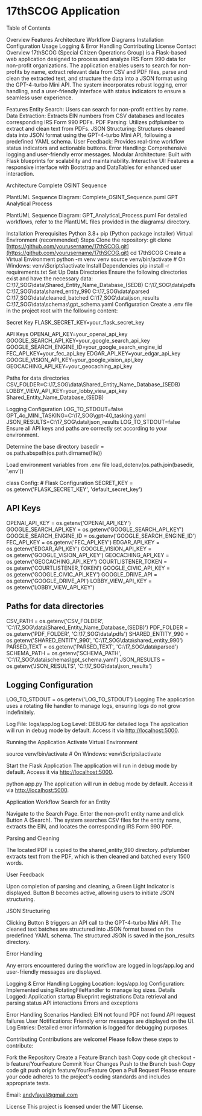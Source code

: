 # 17thSCOG Application

Table of Contents

Overview
Features
Architecture
Workflow Diagrams
Installation
Configuration
Usage
Logging & Error Handling
Contributing
License
Contact
Overview
17thSCOG (Special Citizen Operations Group) is a Flask-based web application designed to process and analyze IRS Form 990 data for non-profit organizations. The application enables users to search for non-profits by name, extract relevant data from CSV and PDF files, parse and clean the extracted text, and structure the data into a JSON format using the GPT-4-turbo Mini API. The system incorporates robust logging, error handling, and a user-friendly interface with status indicators to ensure a seamless user experience.

Features
Entity Search: Users can search for non-profit entities by name. Data Extraction: Extracts EIN numbers from CSV databases and locates corresponding IRS Form 990 PDFs. PDF Parsing: Utilizes pdfplumber to extract and clean text from PDFs. JSON Structuring: Structures cleaned data into JSON format using the GPT-4-turbo Mini API, following a predefined YAML schema. User Feedback: Provides real-time workflow status indicators and actionable buttons. Error Handling: Comprehensive logging and user-friendly error messages. Modular Architecture: Built with Flask blueprints for scalability and maintainability. Interactive UI: Features a responsive interface with Bootstrap and DataTables for enhanced user interaction.

Architecture
Complete OSINT Sequence

PlantUML Sequence Diagram: Complete_OSINT_Sequence.puml
GPT Analytical Process

PlantUML Sequence Diagram: GPT_Analytical_Process.puml
For detailed workflows, refer to the PlantUML files provided in the diagrams/ directory.

Installation
Prerequisites
Python 3.8+
pip (Python package installer)
Virtual Environment (recommended)
Steps
Clone the repository:
git clone [https://github.com/yourusername/17thSCOG.git](https://github.com/yourusername/17thSCOG.git)
cd 17thSCOG
Create a Virtual Environment
python -m venv venv
source venv/bin/activate # On Windows: venv\Scripts\activate
Install Dependencies
pip install -r requirements.txt
Set Up Data Directories
Ensure the following directories exist and have the necessary data:
C:\17_SOG\data\Shared_Entity_Name_Database_(SEDB)
C:\17_SOG\data\pdfs
C:\17_SOG\data\shared_entity_990
C:\17_SOG\data\parsed
C:\17_SOG\data\cleaned_batched
C:\17_SOG\data\json_results
C:\17_SOG\data\schemas\gpt_schema.yaml
Configuration
Create a .env file in the project root with the following content:

Secret Key
FLASK_SECRET_KEY=your_flask_secret_key

API Keys
OPENAI_API_KEY=your_openai_api_key GOOGLE_SEARCH_API_KEY=your_google_search_api_key GOOGLE_SEARCH_ENGINE_ID=your_google_search_engine_id FEC_API_KEY=your_fec_api_key EDGAR_API_KEY=your_edgar_api_key GOOGLE_VISION_API_KEY=your_google_vision_api_key GEOCACHING_API_KEY=your_geocaching_api_key

Paths for data directories
CSV_FOLDER=C:\17_SOG\data\Shared_Entity_Name_Database_(SEDB) LOBBY_VIEW_API_KEY=your_lobby_view_api_key Shared_Entity_Name_Database_(SEDB)

Logging Configuration
LOG_TO_STDOUT=false GPT_4o_MINI_TASKING=C:\17_SOG\gpt-40_tasking.yaml JSON_RESULTS=C:\17_SOG\data\json_results LOG_TO_STDOUT=false Ensure all API keys and paths are correctly set according to your environment.

Determine the base directory
basedir = os.path.abspath(os.path.dirname(file))

Load environment variables from .env file
load_dotenv(os.path.join(basedir, '.env'))

class Config: # Flask Configuration SECRET_KEY = os.getenv('FLASK_SECRET_KEY', 'default_secret_key')

## API Keys

OPENAI_API_KEY = os.getenv('OPENAI_API_KEY')
GOOGLE_SEARCH_API_KEY = os.getenv('GOOGLE_SEARCH_API_KEY')
GOOGLE_SEARCH_ENGINE_ID = os.getenv('GOOGLE_SEARCH_ENGINE_ID')
FEC_API_KEY = os.getenv('FEC_API_KEY')
EDGAR_API_KEY = os.getenv('EDGAR_API_KEY')
GOOGLE_VISION_API_KEY = os.getenv('GOOGLE_VISION_API_KEY')
GEOCACHING_API_KEY = os.getenv('GEOCACHING_API_KEY')
COURTLISTENER_TOKEN = os.getenv('COURTLISTENER_TOKEN')
GOOGLE_CIVIC_API_KEY = os.getenv('GOOGLE_CIVIC_API_KEY')
GOOGLE_DRIVE_API = os.getenv('GOOGLE_DRIVE_API')
LOBBY_VIEW_API_KEY = os.getenv('LOBBY_VIEW_API_KEY')

## Paths for data directories

CSV_PATH = os.getenv('CSV_FOLDER', 'C:\\17_SOG\\data\\Shared_Entity_Name_Database_(SEDB)')
PDF_FOLDER = os.getenv('PDF_FOLDER', 'C:\\17_SOG\\data\\pdfs')
SHARED_ENTITY_990 = os.getenv('SHARED_ENTITY_990', 'C:\\17_SOG\\data\\shared_entity_990')
PARSED_TEXT = os.getenv('PARSED_TEXT', 'C:\\17_SOG\\data\\parsed')
SCHEMA_PATH = os.getenv('SCHEMA_PATH', 'C:\\17_SOG\\data\\schemas\\gpt_schema.yaml')
JSON_RESULTS = os.getenv('JSON_RESULTS', 'C:\\17_SOG\\data\\json_results')

## Logging Configuration

LOG_TO_STDOUT = os.getenv('LOG_TO_STDOUT')
Logging The application uses a rotating file handler to manage logs, ensuring logs do not grow indefinitely.

Log File: logs/app.log Log Level: DEBUG for detailed logs The application will run in debug mode by default. Access it via <http://localhost:5000>.

Running the Application Activate Virtual Environment

source venv/bin/activate # On Windows: venv\Scripts\activate

Start the Flask Application The application will run in debug mode by default. Access it via <http://localhost:5000>.

python app.py The application will run in debug mode by default. Access it via <http://localhost:5000>.

Application Workflow Search for an Entity

Navigate to the Search Page. Enter the non-profit entity name and click Button A (Search). The system searches CSV files for the entity name, extracts the EIN, and locates the corresponding IRS Form 990 PDF.

Parsing and Cleaning

The located PDF is copied to the shared_entity_990 directory. pdfplumber extracts text from the PDF, which is then cleaned and batched every 1500 words.

User Feedback

Upon completion of parsing and cleaning, a Green Light Indicator is displayed. Button B becomes active, allowing users to initiate JSON structuring.

JSON Structuring

Clicking Button B triggers an API call to the GPT-4-turbo Mini API. The cleaned text batches are structured into JSON format based on the predefined YAML schema. The structured JSON is saved in the json_results directory.

Error Handling

Any errors encountered during the workflow are logged in logs/app.log and user-friendly messages are displayed.

Logging & Error Handling Logging Location: logs/app.log Configuration: Implemented using RotatingFileHandler to manage log sizes. Details Logged: Application startup Blueprint registrations Data retrieval and parsing status API interactions Errors and exceptions

Error Handling Scenarios Handled: EIN not found PDF not found API request failures User Notifications: Friendly error messages are displayed on the UI. Log Entries: Detailed error information is logged for debugging purposes.

Contributing Contributions are welcome! Please follow these steps to contribute:

Fork the Repository Create a Feature Branch bash Copy code git checkout -b feature/YourFeature Commit Your Changes Push to the Branch bash Copy code git push origin feature/YourFeature Open a Pull Request Please ensure your code adheres to the project's coding standards and includes appropriate tests.

Email: <andyfayal@gmail.com>

License This project is licensed under the MIT License.
